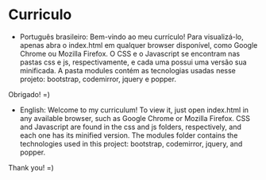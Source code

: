 # Curriculo

- Português brasileiro:
Bem-vindo ao meu currículo!
Para visualizá-lo, apenas abra o index.html em qualquer browser disponível, como Google Chrome ou Mozilla Firefox.
O CSS e o Javascript se encontram nas pastas css e js, respectivamente, e cada uma possui uma versão sua minificada.
A pasta modules contém as tecnologias usadas nesse projeto: bootstrap, codemirror, jquery e popper.

Obrigado! =)

- English:
Welcome to my curriculum!
To view it, just open index.html in any available browser, such as Google Chrome or Mozilla Firefox.
CSS and Javascript are found in the css and js folders, respectively, and each one has its minified version.
The modules folder contains the technologies used in this project: bootstrap, codemirror, jquery, and popper.

Thank you! =)
